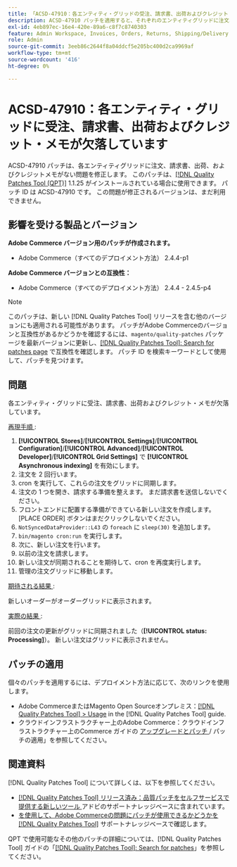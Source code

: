 ```yaml
---
title: 「ACSD-47910：各エンティティ・グリッドの受注、請求書、出荷およびクレジット・メモが欠落している」
description: ACSD-47910 パッチを適用すると、それぞれのエンティティグリッドに注文、請求書、出荷、およびクレジットメモがないAdobe Commerceの問題を修正できます。
exl-id: 4eb897ec-16e4-420e-89a6-c8f7c8740303
feature: Admin Workspace, Invoices, Orders, Returns, Shipping/Delivery
role: Admin
source-git-commit: 3eeb86c2644f8a04ddcf5e205bc400d2ca9969af
workflow-type: tm+mt
source-wordcount: '416'
ht-degree: 0%

---
```


# ACSD-47910：各エンティティ・グリッドに受注、請求書、出荷およびクレジット・メモが欠落しています

ACSD-47910 パッチは、各エンティティグリッドに注文、請求書、出荷、およびクレジットメモがない問題を修正します。 このパッチは、[[!DNL Quality Patches Tool (QPT)]](/help/announcements/adobe-commerce-announcements/magento-quality-patches-released-new-tool-to-self-serve-quality-patches.md) 1.1.25 がインストールされている場合に使用できます。 パッチ ID は ACSD-47910 です。 この問題が修正されるバージョンは、まだ利用できません。

## 影響を受ける製品とバージョン

**Adobe Commerce バージョン用のパッチが作成されます。**
* Adobe Commerce（すべてのデプロイメント方法） 2.4.4-p1

**Adobe Commerce バージョンとの互換性：**
* Adobe Commerce（すべてのデプロイメント方法） 2.4.4 - 2.4.5-p4

>[!NOTE]
>
>このパッチは、新しい [!DNL Quality Patches Tool] リリースを含む他のバージョンにも適用される可能性があります。 パッチがAdobe Commerceのバージョンと互換性があるかどうかを確認するには、`magento/quality-patches` パッケージを最新バージョンに更新し、[[!DNL Quality Patches Tool]: Search for patches page](https://experienceleague.adobe.com/tools/commerce-quality-patches/index.html) で互換性を確認します。 パッチ ID を検索キーワードとして使用して、パッチを見つけます。

## 問題

各エンティティ・グリッドに受注、請求書、出荷およびクレジット・メモが欠落しています。

<u> 再現手順 </u>:

1. **[!UICONTROL Stores]**/**[!UICONTROL Settings]**/**[!UICONTROL Configuration]**/**[!UICONTROL Advanced]**/**[!UICONTROL Developer]**/**[!UICONTROL Grid Settings]** で **[!UICONTROL Asynchronous indexing]** を有効にします。
1. 注文を 2 回行います。
1. cron を実行して、これらの注文をグリッドに同期します。
1. 注文の 1 つを開き、請求する準備を整えます。 まだ請求書を送信しないでください。
1. フロントエンドに配置する準備ができている新しい注文を作成します。 [PLACE ORDER] ボタンはまだクリックしないでください。
1. `NotSyncedDataProvider::L43` の `foreach` に `sleep(30)` を追加します。
1. `bin/magento cron:run` を実行します。
1. 次に、新しい注文を行います。
1. 以前の注文を請求します。
1. 新しい注文が同期されることを期待して、cron を再度実行します。
1. 管理の注文グリッドに移動します。

<u> 期待される結果 </u>:

新しいオーダーがオーダーグリッドに表示されます。

<u> 実際の結果 </u>:

前回の注文の更新がグリッドに同期されました（**[!UICONTROL status: Processing]**）。 新しい注文はグリッドに表示されません。

## パッチの適用

個々のパッチを適用するには、デプロイメント方法に応じて、次のリンクを使用します。

* Adobe CommerceまたはMagento Open Sourceオンプレミス：[[!DNL Quality Patches Tool] > Usage](https://experienceleague.adobe.com/docs/commerce-operations/tools/quality-patches-tool/usage.html) in the [!DNL Quality Patches Tool] guide.
* クラウドインフラストラクチャー上のAdobe Commerce：クラウドインフラストラクチャー上のCommerce ガイドの [ アップグレードとパッチ ](https://experienceleague.adobe.com/docs/commerce-cloud-service/user-guide/develop/upgrade/apply-patches.html)/ パッチの適用」を参照してください。

## 関連資料

[!DNL Quality Patches Tool] について詳しくは、以下を参照してください。

* [[!DNL Quality Patches Tool]  リリース済み：品質パッチをセルフサービスで提供する新しいツール ](/help/announcements/adobe-commerce-announcements/magento-quality-patches-released-new-tool-to-self-serve-quality-patches.md) アドビのサポートナレッジベースに含まれています。
* [ を使用して、Adobe Commerceの問題にパッチが使用できるかどうかを  [!DNL Quality Patches Tool]](/help/support-tools/patches-available-in-qpt-tool/check-patch-for-magento-issue-with-magento-quality-patches.md) サポートナレッジベースで確認します。

QPT で使用可能なその他のパッチの詳細については、[!DNL Quality Patches Tool] ガイドの「[[!DNL Quality Patches Tool]: Search for patches](https://experienceleague.adobe.com/tools/commerce-quality-patches/index.html)」を参照してください。
